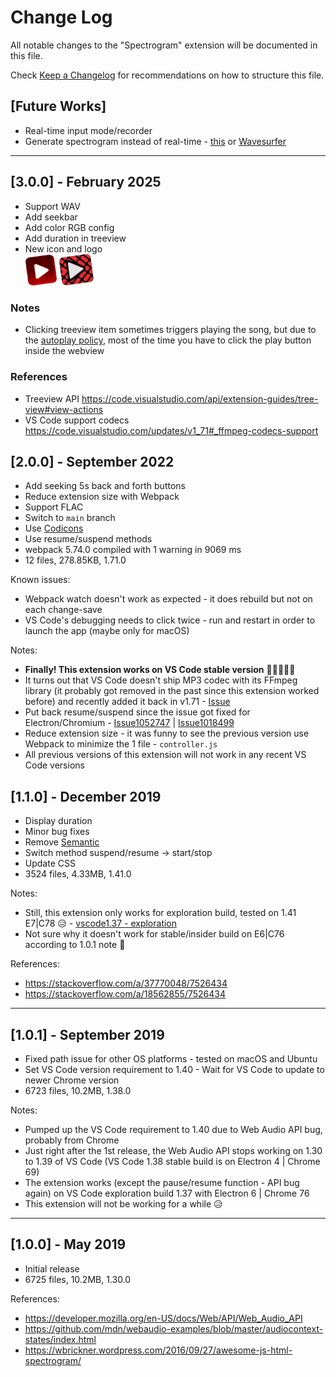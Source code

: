 # Change Log
All notable changes to the "Spectrogram" extension will be documented in this file.

Check [Keep a Changelog](http://keepachangelog.com/) for recommendations on how to structure this file.

## [Future Works]
- Real-time input mode/recorder
- Generate spectrogram instead of real-time - [this](https://github.com/cwilso/wubwubwub/blob/MixTrack/js/visualizer.js) or [Wavesurfer](https://wavesurfer.xyz/)

---
## [3.0.0] - February 2025
- Support WAV
- Add seekbar
- Add color RGB config
- Add duration in treeview
- New icon and logo<br>
  <img src='https://github.com/lanly-dev/VSCode-Spectrogram/blob/main/media/vscodeignore/spec.png?raw=true' width='50' title='spec'/>
  <img src='https://github.com/lanly-dev/VSCode-Spectrogram/blob/main/media/spec.png?raw=true' width='55' title='spec3.0'/>

### Notes
- Clicking treeview item sometimes triggers playing the song, but due to the [autoplay policy](https://developer.chrome.com/blog/autoplay), most of the time you have to click the play button inside the webview

### References
- Treeview API https://code.visualstudio.com/api/extension-guides/tree-view#view-actions
- VS Code support codecs https://code.visualstudio.com/updates/v1_71#_ffmpeg-codecs-support

## [2.0.0] - September 2022
- Add seeking 5s back and forth buttons
- Reduce extension size with Webpack
- Support FLAC
- Switch to `main` branch
- Use [Codicons](https://microsoft.github.io/vscode-codicons/dist/codicon.html)
- Use resume/suspend methods
- webpack 5.74.0 compiled with 1 warning in 9069 ms
- 12 files, 278.85KB, 1.71.0

Known issues:
- Webpack watch doesn't work as expected - it does rebuild but not on each change-save
- VS Code's debugging needs to click twice - run and restart in order to launch the app (maybe only for macOS)

Notes:
- **Finally! This extension works on VS Code stable version** 🙌🎊🎉🥳🥂
- It turns out that VS Code doesn't ship MP3 codec with its FFmpeg library (it probably got removed in the past since this extension worked before) and recently added it back in v1.71 - [Issue](https://github.com/microsoft/vscode/issues/48494)
- Put back resume/suspend since the issue got fixed for Electron/Chromium - [Issue1052747](https://bugs.chromium.org/p/chromium/issues/detail?id=1052747) | [Issue1018499](https://bugs.chromium.org/p/chromium/issues/detail?id=1018499)
- Reduce extension size - it was funny to see the previous version use Webpack to minimize the 1 file - `controller.js`
- All previous versions of this extension will not work in any recent VS Code versions

## [1.1.0] - December 2019
- Display duration
- Minor bug fixes
- Remove [Semantic](https://semantic-ui.com)
- Switch method suspend/resume -> start/stop
- Update CSS
- 3524 files, 4.33MB, 1.41.0

Notes:
- Still, this extension only works for exploration build, tested on 1.41 E7|C78 😥 - [vscode1.37 - exploration](https://github.com/microsoft/vscode/issues/76069)
- Not sure why it doesn't work for stable/insider build on E6|C76 according to 1.0.1 note 🤔

References:
- https://stackoverflow.com/a/37770048/7526434
- https://stackoverflow.com/a/18562855/7526434
---

## [1.0.1] - September 2019
- Fixed path issue for other OS platforms - tested on macOS and Ubuntu
- Set VS Code version requirement to 1.40 - Wait for VS Code to update to newer Chrome version
- 6723 files, 10.2MB, 1.38.0

Notes:
- Pumped up the VS Code requirement to 1.40 due to Web Audio API bug, probably from Chrome
- Just right after the 1st release, the Web Audio API stops working on 1.30 to 1.39 of VS Code (VS Code 1.38 stable build is on Electron 4 | Chrome 69)
- The extension works (except the pause/resume function - API bug again) on VS Code exploration build 1.37 with Electron 6 | Chrome 76
- This extension will not be working for a while 😥
---

## [1.0.0] - May 2019
- Initial release
- 6725 files, 10.2MB, 1.30.0

References:
- https://developer.mozilla.org/en-US/docs/Web/API/Web_Audio_API
- https://github.com/mdn/webaudio-examples/blob/master/audiocontext-states/index.html
- https://wbrickner.wordpress.com/2016/09/27/awesome-js-html-spectrogram/
